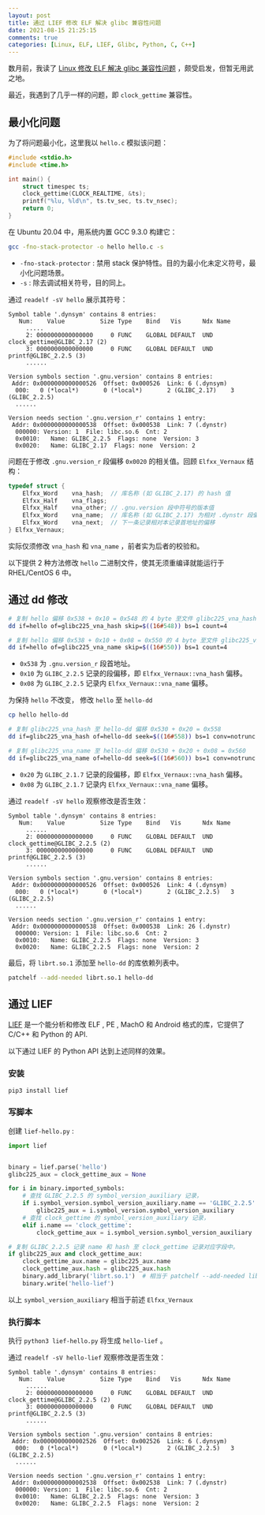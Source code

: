 ```yaml
---
layout: post
title: 通过 LIEF 修改 ELF 解决 glibc 兼容性问题
date: 2021-08-15 21:25:15
comments: true
categories: [Linux, ELF, LIEF, Glibc, Python, C, C++]
---
```


数月前，我读了 [Linux 修改 ELF 解决 glibc 兼容性问题](https://mp.weixin.qq.com/s/2NNqYGYcCo2TEX4yfqG0qQ) ，颇受启发，但暂无用武之地。

最近，我遇到了几乎一样的问题，即 `clock_gettime` 兼容性。

## 最小化问题

为了将问题最小化，这里我以 `hello.c` 模拟该问题：


```c
#include <stdio.h>
#include <time.h>

int main() {
    struct timespec ts;
    clock_gettime(CLOCK_REALTIME, &ts);
    printf("%lu, %ld\n", ts.tv_sec, ts.tv_nsec);
    return 0;
}
```

在 Ubuntu 20.04 中，用系统内置 GCC 9.3.0 构建它：

```bash
gcc -fno-stack-protector -o hello hello.c -s
```

* `-fno-stack-protector` : 禁用 stack 保护特性。目的为最小化未定义符号，最小化问题场景。
* `-s` : 除去调试相关符号，目的同上。


通过 `readelf -sV hello` 展示其符号：

```
Symbol table '.dynsym' contains 8 entries:
   Num:    Value          Size Type    Bind   Vis      Ndx Name
     .....
     2: 0000000000000000     0 FUNC    GLOBAL DEFAULT  UND clock_gettime@GLIBC_2.17 (2)
     3: 0000000000000000     0 FUNC    GLOBAL DEFAULT  UND printf@GLIBC_2.2.5 (3)
     ......

Version symbols section '.gnu.version' contains 8 entries:
 Addr: 0x0000000000000526  Offset: 0x000526  Link: 6 (.dynsym)
  000:   0 (*local*)       0 (*local*)       2 (GLIBC_2.17)    3 (GLIBC_2.2.5)
  ......

Version needs section '.gnu.version_r' contains 1 entry:
 Addr: 0x0000000000000538  Offset: 0x000538  Link: 7 (.dynstr)
  000000: Version: 1  File: libc.so.6  Cnt: 2
  0x0010:   Name: GLIBC_2.2.5  Flags: none  Version: 3
  0x0020:   Name: GLIBC_2.17  Flags: none  Version: 2
```

问题在于修改 `.gnu.version_r` 段偏移 `0x0020` 的相关值。回顾 `Elfxx_Vernaux` 结构：

```c
typedef struct {
    Elfxx_Word    vna_hash;  // 库名称 (如 GLIBC_2.17) 的 hash 值
    Elfxx_Half    vna_flags;
    Elfxx_Half    vna_other; // .gnu.version 段中符号的版本值
    Elfxx_Word    vna_name;  // 库名称 (如 GLIBC_2.17) 为相对 .dynstr 段偏移
    Elfxx_Word    vna_next;  // 下一条记录相对本记录首地址的偏移
} Elfxx_Vernaux;
```

实际仅须修改 `vna_hash` 和 `vna_name` ，前者实为后者的校验和。

以下提供 2 种方法修改 `hello` 二进制文件，使其无须重编译就能运行于 RHEL/CentOS 6 中。

## 通过 dd 修改

```bash
# 复制 hello 偏移 0x538 + 0x10 = 0x548 的 4 byte 至文件 glibc225_vna_hash ；
dd if=hello of=glibc225_vna_hash skip=$((16#548)) bs=1 count=4

# 复制 hello 偏移 0x538 + 0x10 + 0x08 = 0x550 的 4 byte 至文件 glibc225_vna_hash
dd if=hello of=glibc225_vna_name skip=$((16#550)) bs=1 count=4
```

* `0x538` 为 `.gnu.version_r` 段首地址。
* `0x10` 为 `GLIBC_2.2.5` 记录的段偏移，即 `Elfxx_Vernaux::vna_hash` 偏移。
* `0x08` 为 `GLIBC_2.2.5` 记录内 `Elfxx_Vernaux::vna_name` 偏移。

为保持 `hello` 不改变， 修改 `hello` 至 `hello-dd`

```bash
cp hello hello-dd

# 复制 glibc225_vna_hash 至 hello-dd 偏移 0x530 + 0x20 = 0x558
dd if=glibc225_vna_hash of=hello-dd seek=$((16#558)) bs=1 conv=notrunc

# 复制 glibc225_vna_name 至 hello-dd 偏移 0x530 + 0x20 + 0x08 = 0x560
dd if=glibc225_vna_name of=hello-dd seek=$((16#560)) bs=1 conv=notrunc
```

* `0x20` 为 `GLIBC_2.1.7` 记录的段偏移，即 `Elfxx_Vernaux::vna_hash` 偏移。
* `0x08` 为 `GLIBC_2.1.7` 记录内 `Elfxx_Vernaux::vna_name` 偏移。

通过 `readelf -sV hello` 观察修改是否生效：

```
Symbol table '.dynsym' contains 8 entries:
   Num:    Value          Size Type    Bind   Vis      Ndx Name
     ......
     2: 0000000000000000     0 FUNC    GLOBAL DEFAULT  UND clock_gettime@GLIBC_2.2.5 (2)
     3: 0000000000000000     0 FUNC    GLOBAL DEFAULT  UND printf@GLIBC_2.2.5 (3)
     ......

Version symbols section '.gnu.version' contains 8 entries:
 Addr: 0x0000000000000526  Offset: 0x000526  Link: 4 (.dynsym)
  000:   0 (*local*)       0 (*local*)       2 (GLIBC_2.2.5)   3 (GLIBC_2.2.5)
  ......

Version needs section '.gnu.version_r' contains 1 entry:
 Addr: 0x0000000000000538  Offset: 0x000538  Link: 26 (.dynstr)
  000000: Version: 1  File: libc.so.6  Cnt: 2
  0x0010:   Name: GLIBC_2.2.5  Flags: none  Version: 3
  0x0020:   Name: GLIBC_2.2.5  Flags: none  Version: 2
```

最后，将 `librt.so.1` 添加至 `hello-dd` 的库依赖列表中。

```bash
patchelf --add-needed librt.so.1 hello-dd
```

## 通过 LIEF

[LIEF](https://lief.quarkslab.com/doc/latest/intro.html) 是一个能分析和修改 ELF , PE , MachO 和 Android 格式的库，它提供了 C/C++ 和 Python 的 API.

以下通过 LIEF 的 Python API 达到上述同样的效果。

### 安装

```bash
pip3 install lief
```

### 写脚本

创建 `lief-hello.py` :

```python
import lief


binary = lief.parse('hello')
glibc225_aux = clock_gettime_aux = None

for i in binary.imported_symbols:
    # 查找 GLIBC_2.2.5 的 symbol_version_auxiliary 记录，
    if i.symbol_version.symbol_version_auxiliary.name == 'GLIBC_2.2.5':
        glibc225_aux = i.symbol_version.symbol_version_auxiliary
    # 查找 clock_gettime 的 symbol_version_auxiliary 记录，
    elif i.name == 'clock_gettime':
        clock_gettime_aux = i.symbol_version.symbol_version_auxiliary

# 复制 GLIBC_2.2.5 记录 name 和 hash 至 clock_gettime 记录对应字段中。
if glibc225_aux and clock_gettime_aux:
    clock_gettime_aux.name = glibc225_aux.name
    clock_gettime_aux.hash = glibc225_aux.hash
    binary.add_library('librt.so.1')  # 相当于 patchelf --add-needed librt.so.1
    binary.write('hello-lief')
```

以上 `symbol_version_auxiliary` 相当于前述 `Elfxx_Vernaux`

### 执行脚本

执行 `python3 lief-hello.py` 将生成 `hello-lief` 。

通过 `readelf -sV hello-lief` 观察修改是否生效：

```
Symbol table '.dynsym' contains 8 entries:
   Num:    Value          Size Type    Bind   Vis      Ndx Name
     ......
     2: 0000000000000000     0 FUNC    GLOBAL DEFAULT  UND clock_gettime@GLIBC_2.2.5 (2)
     3: 0000000000000000     0 FUNC    GLOBAL DEFAULT  UND printf@GLIBC_2.2.5 (3)
     ......

Version symbols section '.gnu.version' contains 8 entries:
 Addr: 0x0000000000002526  Offset: 0x002526  Link: 6 (.dynsym)
  000:   0 (*local*)       0 (*local*)       2 (GLIBC_2.2.5)   3 (GLIBC_2.2.5)
  ......

Version needs section '.gnu.version_r' contains 1 entry:
 Addr: 0x0000000000002538  Offset: 0x002538  Link: 7 (.dynstr)
  000000: Version: 1  File: libc.so.6  Cnt: 2
  0x0010:   Name: GLIBC_2.2.5  Flags: none  Version: 3
  0x0020:   Name: GLIBC_2.2.5  Flags: none  Version: 2
```
